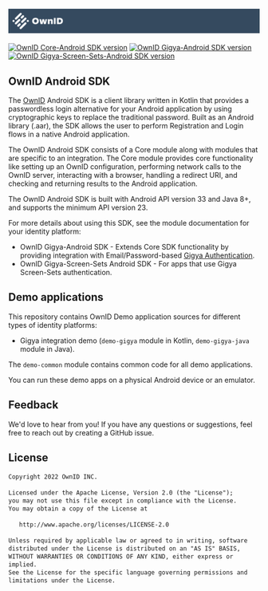 ![logo](logo.svg)
<br>
<br>
[![OwnID Core-Android SDK version](https://img.shields.io/maven-central/v/com.ownid.android-sdk/core?label=Core-Android%20SDK)](https://search.maven.org/artifact/com.ownid.android-sdk/core) [![OwnID Gigya-Android SDK version](https://img.shields.io/maven-central/v/com.ownid.android-sdk/gigya?label=Gigya-Android%20SDK)](https://search.maven.org/artifact/com.ownid.android-sdk/gigya) [![OwnID Gigya-Screen-Sets-Android SDK version](https://img.shields.io/maven-central/v/com.ownid.android-sdk/gigya-screen-sets?label=Gigya-Screen-Sets-Android%20SDK)](https://search.maven.org/artifact/com.ownid.android-sdk/gigya-screen-sets)

## OwnID Android SDK

The [OwnID](https://ownid.com/) Android SDK is a client library written in Kotlin that provides a passwordless login alternative for your Android application by using cryptographic keys to replace the traditional password. Built as an Android library (.aar), the SDK allows the user to perform Registration and Login flows in a native Android application.

The OwnID Android SDK consists of a Core module along with modules that are specific to an integration. The Core module provides core functionality like setting up an OwnID configuration, performing network calls to the OwnID server, interacting with a browser, handling a redirect URI, and checking and returning results to the Android application.

The OwnID Android SDK is built with Android API version 33 and Java 8+, and supports the minimum API version 23.

For more details about using this SDK, see the module documentation for your identity platform:

- OwnID Gigya-Android SDK - Extends Core SDK functionality by providing integration with Email/Password-based [Gigya Authentication](https://github.com/SAP/gigya-android-sdk).
- OwnID Gigya-Screen-Sets Android SDK - For apps that use Gigya Screen-Sets authentication.

## Demo applications

This repository contains OwnID Demo application sources for different types of identity platforms:
 - Gigya integration demo (`demo-gigya` module in Kotlin, `demo-gigya-java` module in Java).

The `demo-common` module contains common code for all demo applications.

You can run these demo apps on a physical Android device or an emulator.

## Feedback
We'd love to hear from you! If you have any questions or suggestions, feel free to reach out by creating a GitHub issue.

## License

```
Copyright 2022 OwnID INC.

Licensed under the Apache License, Version 2.0 (the "License");
you may not use this file except in compliance with the License.
You may obtain a copy of the License at

   http://www.apache.org/licenses/LICENSE-2.0

Unless required by applicable law or agreed to in writing, software
distributed under the License is distributed on an "AS IS" BASIS,
WITHOUT WARRANTIES OR CONDITIONS OF ANY KIND, either express or implied.
See the License for the specific language governing permissions and
limitations under the License.
```